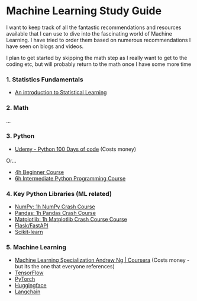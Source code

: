 # Machine Learning Study Guide
I want to keep track of all the fantastic recommendations and resources available that I can use to dive into the fascinating world of Machine Learning. I have tried to order them based on numerous recommendations I have seen on blogs and videos.

I plan to get started by skipping the math step as I really want to get to the coding etc, but will probably return to the math once I have some more time

### 1. Statistics Fundamentals
- [An introduction to Statistical Learning](https://www.statlearning.com/)

### 2. Math
...

### 3. Python
- [Udemy - Python 100 Days of code](https://www.udemy.com/course/100-days-of-code/) (Costs money)

Or...

- [4h Beginner Course](https://youtu.be/rfscVS0vtbw)
- [6h Intermediate Python Programming Course](https://youtu.be/HGOBQPFzWKo)

### 4. Key Python Libraries (ML related)
- [NumPy: 1h NumPy Crash Course](https://youtu.be/9JUAPgtkKpI)
- [Pandas: 1h Pandas Crash Course](https://youtu.be/vmEHCJofslg)
- [Matplotlib: 1h Matplotlib Crash Course Course](https://youtu.be/3Xc3CA655Y4)
- [Flask/FastAPI]()
- [Scikit-learn]()

### 5. Machine Learning
- [Machine Learning Specialization Andrew Ng | Coursera](https://www.coursera.org/specializations/machine-learning-introduction) (Costs money - but its the one that everyone references)
- [TensorFlow]()
- [PyTorch]()
- [Huggingface]()
- [Langchain]()

